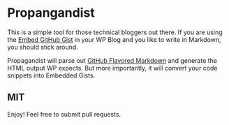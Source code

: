 # Propangandist

This is a simple tool for those technical bloggers out there. If you are using the [Embed GitHub Gist](http://wordpress.org/plugins/embed-github-gist/) in your WP Blog and you like to write in Markdown, you should stick around.

Propagandist will parse out [GitHub Flavored Markdown](https://help.github.com/articles/github-flavored-markdown) and generate the HTML output WP expects. But more importantly,
it will convert your code snippets into Embedded Gists.

## MIT

Enjoy! Feel free to submit pull requests.
